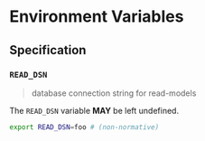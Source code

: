 # Environment Variables

## Specification

### `READ_DSN`

> database connection string for read-models

The `READ_DSN` variable **MAY** be left undefined.

```bash
export READ_DSN=foo # (non-normative)
```
